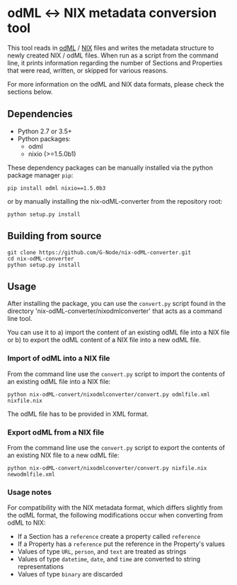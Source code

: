 # odML ↔️ NIX metadata conversion tool

This tool reads in [odML](https://g-node.github.io/python-odml/) / 
[NIX](https://g-node.github.io/nix/) files and writes the metadata structure to newly 
created NIX / odML files. When run as a script from the command line, it prints 
information regarding the number of Sections and Properties that were read, written, 
or skipped for various reasons.

For more information on the odML and NIX data formats, please check the sections below.


## Dependencies

* Python 2.7 or 3.5+
* Python packages:
    * odml
    * nixio (>=1.5.0b1)

These dependency packages can be manually installed via the python package manager `pip`:

`pip install odml nixio==1.5.0b3` 

or by manually installing the nix-odML-converter from the repository root:

`python setup.py install`


## Building from source

    git clone https://github.com/G-Node/nix-odML-converter.git
    cd nix-odML-converter
    python setup.py install

## Usage

After installing the package, you can use the `convert.py` script found in the
directory 'nix-odML-converter/nixodmlconverter' that acts as a command line tool.

You can use it to a) import the content of an existing odML file into a NIX file or
b) to export the odML content of a NIX file into a new odML file. 

### Import of odML into a NIX file

From the command line use the `convert.py` script to import the contents of an existing
odML file into a NIX file:

    python nix-odML-convert/nixodmlconverter/convert.py odmlfile.xml nixfile.nix  

The odML file has to be provided in XML format. 

### Export odML from a NIX file

From the command line use the `convert.py` script to export the contents of an existing 
NIX file to a new odML file:

    python nix-odML-convert/nixodmlconverter/convert.py nixfile.nix newodmlfile.xml

### Usage notes

For compatibility with the NIX metadata format, which differs slightly from the 
odML format, the following modifications occur when converting from odML to NIX:

- If a Section has a `reference` create a property called `reference`
- If a Property has a `reference` put the reference in the Property's values
- Values of type `URL`, `person`, and `text` are treated as strings
- Values of type `datetime`, `date`, and `time` are converted to string representations
- Values of type `binary` are discarded

